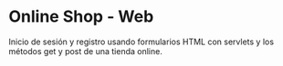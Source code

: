 # Online Shop - Web

Inicio de sesión y registro usando formularios HTML con servlets y los métodos get y post de una tienda online.
